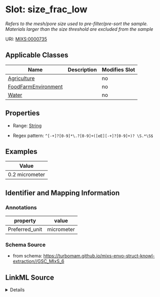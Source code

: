 # Slot: size_frac_low


_Refers to the mesh/pore size used to pre-filter/pre-sort the sample. Materials larger than the size threshold are excluded from the sample_



URI: [MIXS:0000735](https://w3id.org/mixs/0000735)



<!-- no inheritance hierarchy -->




## Applicable Classes

| Name | Description | Modifies Slot |
| --- | --- | --- |
[Agriculture](Agriculture.md) |  |  no  |
[FoodFarmEnvironment](FoodFarmEnvironment.md) |  |  no  |
[Water](Water.md) |  |  no  |







## Properties

* Range: [String](String.md)

* Regex pattern: `^[-+]?[0-9]*\.?[0-9]+([eE][-+]?[0-9]+)? \S.*\S$`






## Examples

| Value |
| --- |
| 0.2 micrometer |

## Identifier and Mapping Information





### Annotations

| property | value |
| --- | --- |
| Preferred_unit | micrometer |



### Schema Source


* from schema: https://turbomam.github.io/mixs-envo-struct-knowl-extraction//GSC_MIxS_6




## LinkML Source

<details>
```yaml
name: size_frac_low
annotations:
  Preferred_unit:
    tag: Preferred_unit
    value: micrometer
description: Refers to the mesh/pore size used to pre-filter/pre-sort the sample.
  Materials larger than the size threshold are excluded from the sample
title: size-fraction lower threshold
notes:
- lower
examples:
- value: 0.2 micrometer
from_schema: https://turbomam.github.io/mixs-envo-struct-knowl-extraction//GSC_MIxS_6
rank: 1000
slot_uri: MIXS:0000735
multivalued: false
alias: size_frac_low
domain_of:
- Agriculture
- FoodFarmEnvironment
- Water
range: string
required: false
recommended: false
pattern: ^[-+]?[0-9]*\.?[0-9]+([eE][-+]?[0-9]+)? \S.*\S$

```
</details>